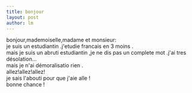 ```yaml
---
title: bonjour 
layout: post
author: lm
---
```

<p>bonjour,mademoiselle,madame et monsieur:<br />
je suis un  estudiantin .j'etudie francais en 3 moins .<br />
mais je suis un abruti estudiantin ,je ne dis pas un complete mot .j'ai tres désolation...<br />
mais je n'ai démoralisatio rien .<br />
allez!allez!allez!<br />
je sais l'abouti pour que j'aie alle !<br />
bonne chance !</p>
